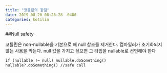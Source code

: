 ```yaml
---
title: "코틀린의 장점"
date: 2019-08-20 08:26:28 -0400
categories: kotilin
---
```

##Null safety

코틀린은 non-nullable을 기본으로 해 null 참조를 제거한다. 컴파일러가 초기화되지 않는 사용을 막는다. null 값을 가지고 싶으면 그 타입을 nullable로 선언해야 한다

```markdown
if (nullable != null) nullable.doSomething()
nullable?.doSomething() //safe call
```
